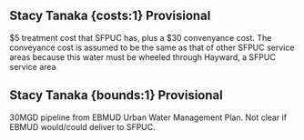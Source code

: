 ## Stacy Tanaka {costs:1} Provisional
$5 treatment cost that SFPUC has, plus a $30 convenyance cost.  The conveyance cost is assumed to be the same as that of other SFPUC service areas because this water must be wheeled through Hayward, a SFPUC service area

## Stacy Tanaka {bounds:1} Provisional
30MGD pipeline from EBMUD Urban Water Management Plan.  Not clear if EBMUD would/could deliver to SFPUC.
